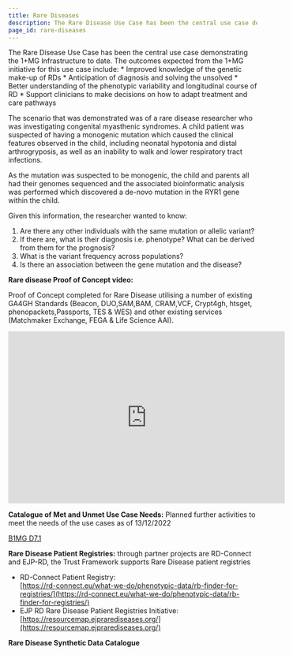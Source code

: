 ```yaml
---
title: Rare Diseases
description: The Rare Disease Use Case has been the central use case demonstrating the 1+MG Infrastructure to date.
page_id: rare-diseases
---
```


The Rare Disease Use Case has been the central use case demonstrating the 1+MG Infrastructure to date. The outcomes expected from the 1+MG initiative for this use case include:
    * Improved knowledge of the genetic make-up of RDs
    * Anticipation of diagnosis and solving the unsolved
    * Better understanding of the phenotypic variability and longitudinal course of RD
    * Support clinicians to make decisions on how to adapt treatment and care pathways

The scenario that was demonstrated was of a rare disease researcher who was investigating congenital myasthenic syndromes. A child patient was suspected of having a monogenic mutation which caused the clinical features observed in the child, including neonatal hypotonia and distal arthrogryposis, as well as an inability to walk and lower respiratory tract infections. 

As the mutation was suspected to be monogenic, the child and parents all had their genomes sequenced and the associated bioinformatic analysis was performed which discovered a de-novo mutation in the RYR1 gene within the child. 

Given this information, the researcher wanted to know:

1. Are there any other individuals with the same mutation or allelic variant?
1. If there are, what is their diagnosis i.e. phenotype? What can be derived from them for the prognosis?
1. What is the variant frequency across populations?
1. Is there an association between the gene mutation and the disease?

**Rare disease Proof of Concept video:**

Proof of Concept completed  for Rare Disease utilising a number of existing GA4GH Standards (Beacon, DUO,SAM,BAM, CRAM,VCF, Crypt4gh, htsget, phenopackets,Passports, TES & WES) and other existing services (Matchmaker Exchange, FEGA & Life Science AAI).
<div class="videoWrapper">
    <iframe width="560" height="349" src="https://www.youtube.com/embed/6MtIJA4xXdU" frameborder="0" allowfullscreen></iframe>
</div>

**Catalogue of Met and Unmet Use Case Needs:** Planned further activities to meet the needs of the use cases as of 13/12/2022

[B1MG D7.1](https://zenodo.org/record/7433377)

**Rare Disease Patient Registries:** through partner projects are RD-Connect and EJP-RD, the Trust Framework supports Rare Disease patient registries

* RD-Connect Patient Registry: <br>
[https://rd-connect.eu/what-we-do/phenotypic-data/rb-finder-for-registries/](https://rd-connect.eu/what-we-do/phenotypic-data/rb-finder-for-registries/)
* EJP RD Rare Disease Patient Registries Initiative:<br>
[https://resourcemap.ejprarediseases.org/](https://resourcemap.ejprarediseases.org/)

**Rare Disease Synthetic Data Catalogue**
